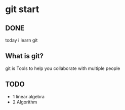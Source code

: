 # git start

## DONE

today i learn git

## What is git?

git is Tools to help you collaborate with multiple people

## TODO

- 1 linear algebra
- 2 Algorithm
